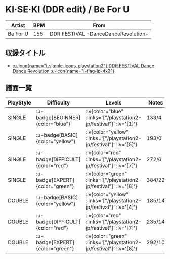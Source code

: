 # KI·SE·KI (DDR edit) / Be For U

|Artist|BPM|From|
|------|---|----|
|Be For U|155|DDR FESTIVAL -DanceDanceRevolution-|

## 収録タイトル

- [ :u-icon{name="i-simple-icons-playstation2"} DDR FESTIVAL Dance Dance Revolution :u-icon{name="i-flag-jp-4x3"} ](/playstation2-jp/festival)

## 譜面一覧

|PlayStyle|Difficulty|Levels|Notes|Movie|
|---------|----------|------|-----|-----|
|SINGLE| :u-badge[BEGINNER]{color="blue"} | :lv{color="blue" :links='["/playstation2-jp/festival"]' :lv='[1]'} |133/4||
|SINGLE| :u-badge[BASIC]{color="yellow"} | :lv{color="yellow" :links='["/playstation2-jp/festival"]' :lv='[5]'} |193/0||
|SINGLE| :u-badge[DIFFICULT]{color="red"} | :lv{color="red" :links='["/playstation2-jp/festival"]' :lv='[7]'} |272/6||
|SINGLE| :u-badge[EXPERT]{color="green"} | :lv{color="green" :links='["/playstation2-jp/festival"]' :lv='[8]'} |384/22||
|DOUBLE| :u-badge[BASIC]{color="yellow"} | :lv{color="yellow" :links='["/playstation2-jp/festival"]' :lv='[4]'} |185/14||
|DOUBLE| :u-badge[DIFFICULT]{color="red"} | :lv{color="red" :links='["/playstation2-jp/festival"]' :lv='[7]'} |235/14||
|DOUBLE| :u-badge[EXPERT]{color="green"} | :lv{color="green" :links='["/playstation2-jp/festival"]' :lv='[8]'} |292/10||
